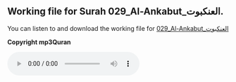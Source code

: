 
## Working file for Surah 029_Al-Ankabut_العنكبوت.

You can listen to and download the working file for [029_Al-Ankabut_العنكبوت](https://server13.mp3quran.net/husr/029.mp3)

**Copyright mp3Quran**

<audio controls src="https://server13.mp3quran.net/husr/029.mp3"></audio>
